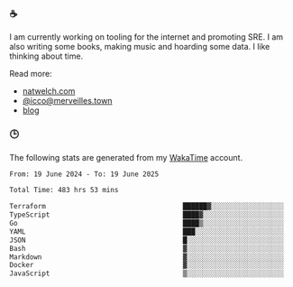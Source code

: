 ### ☕

I am currently working on tooling for the internet and promoting SRE. I am also writing some books, making music and hoarding some data. I like thinking about time.

Read more:

 - [natwelch.com](https://natwelch.com)
 - [@icco@merveilles.town](https://merveilles.town/@icco)
 - [blog](https://writing.natwelch.com)

### 🕒

The following stats are generated from my [WakaTime](https://wakatime.com/@icco) account.

<!--START_SECTION:waka-->

```txt
From: 19 June 2024 - To: 19 June 2025

Total Time: 483 hrs 53 mins

Terraform                                  ██████▓░░░░░░░░░░░░░░░░░░   26.74 %
TypeScript                                 ████▓░░░░░░░░░░░░░░░░░░░░   18.23 %
Go                                         ████▒░░░░░░░░░░░░░░░░░░░░   17.08 %
YAML                                       ███░░░░░░░░░░░░░░░░░░░░░░   11.40 %
JSON                                       █░░░░░░░░░░░░░░░░░░░░░░░░   04.16 %
Bash                                       ▓░░░░░░░░░░░░░░░░░░░░░░░░   03.14 %
Markdown                                   ▓░░░░░░░░░░░░░░░░░░░░░░░░   02.87 %
Docker                                     ▓░░░░░░░░░░░░░░░░░░░░░░░░   02.58 %
JavaScript                                 ▒░░░░░░░░░░░░░░░░░░░░░░░░   01.81 %
```

<!--END_SECTION:waka-->
